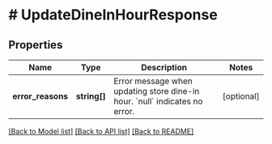 # # UpdateDineInHourResponse

## Properties

Name | Type | Description | Notes
------------ | ------------- | ------------- | -------------
**error_reasons** | **string[]** | Error message when updating store dine-in hour. &#x60;null&#x60; indicates no error. | [optional]

[[Back to Model list]](../../README.md#models) [[Back to API list]](../../README.md#endpoints) [[Back to README]](../../README.md)
